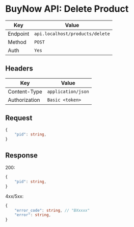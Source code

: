 # BuyNow API: Delete Product

| Key | Value |
| --- | --- |
| Endpoint | `api.localhost/products/delete` |
| Method | `POST` |
| Auth | `Yes` |

## Headers

| Key | Value |
| --- | --- |
| Content-Type | `application/json` |
| Authorization | `Basic <token>` |

## Request

```ts
{
    "pid": string,
}
```

## Response

200:

```ts
{
    "pid": string,
}
```

4xx/5xx:

```ts
{   
    "error_code": string, // "BXxxxx"
    "error": string,
}
```
